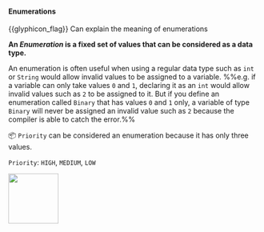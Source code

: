 <div id="title">

#### Enumerations

</div>

<span id="prereqs"></span>

<span id="outcomes">{{glyphicon_flag}} Can explain the meaning of enumerations</span>

<div id="body">

**An _Enumeration_ is a fixed set of values that can be considered as a data type.** 

An enumeration is often useful when using a regular data type such as `int` or `String` would allow invalid values to be assigned to a variable. %%e.g. if a variable can only take values `0` and `1`, declaring it as an `int` would allow invalid values such as `2` to be assigned to it. But if you define an enumeration called `Binary` that has values `0` and `1` only, a variable of type `Binary` will never be assigned an invalid value such as `2` because the compiler is able to catch the error.%%

<panel src="../../../uml/classDiagrams/enumerations/what/unit-inElsewhere-asFlat.md" boilerplate header="{{glyphicon_education}} UML → Class Diagrams → Enumerations" expanded />

<p/>

<tip-box>

:package: `Priority` can be considered an enumeration because it has only three values.

`Priority`: `HIGH`, `MEDIUM`, `LOW`

<img src="{{baseUrl}}/oopDesign/classes/enumerations/images/priority.png" height="100" />
<p/>

</tip-box>

</div>

<div id="extras">
  <include src="exercises.md"/>
</div>